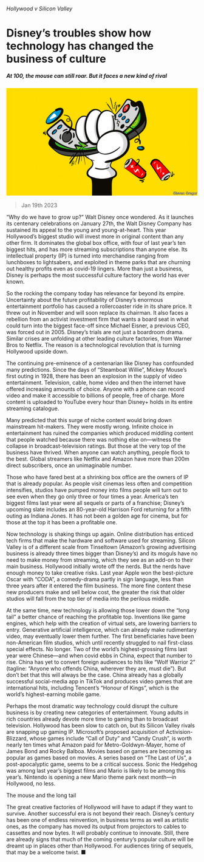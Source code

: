 ###### Hollywood v Silicon Valley

# Disney’s troubles show how technology has changed the business of culture 

##### At 100, the mouse can still roar. But it faces a new kind of rival 

![image](images/20230121_LDD001.jpg) 

> Jan 19th 2023 

“Why do we have to grow up?” Walt Disney once wondered. As it launches its centenary celebrations on January 27th, the Walt Disney Company has sustained its appeal to the young and young-at-heart. This year Hollywood’s biggest studio will invest more in original content than any other firm. It dominates the global box office, with four of last year’s ten biggest hits, and has more streaming subscriptions than anyone else. Its intellectual property (IP) is turned into merchandise ranging from lunchboxes to lightsabers, and exploited in theme parks that are churning out healthy profits even as covid-19 lingers. More than just a business, Disney is perhaps the most successful culture factory the world has ever known.

So the  rocking the company today has relevance far beyond its empire. Uncertainty about the future profitability of Disney’s enormous entertainment portfolio has caused a rollercoaster ride in its share price. It threw out  in November and will soon replace its chairman. It also faces a rebellion from an activist investment firm that wants a board seat in what could turn into the biggest face-off since Michael Eisner, a previous CEO, was forced out in 2005. Disney’s trials are not just a boardroom drama. Similar crises are unfolding at other leading culture factories, from Warner Bros to Netflix. The reason is a technological revolution that is turning Hollywood upside down.

The continuing pre-eminence of a centenarian like Disney has confounded many predictions. Since the days of “Steamboat Willie”, Mickey Mouse’s first outing in 1928, there has been an explosion in the supply of video entertainment. Television, cable, home video and then the internet have offered increasing amounts of choice. Anyone with a phone can record video and make it accessible to billions of people, free of charge. More content is uploaded to YouTube every hour than Disney+ holds in its entire streaming catalogue. 

Many predicted that this surge of niche content would bring down mainstream hit-makers. They were mostly wrong. Infinite choice in entertainment has ruined the companies which produced middling content that people watched because there was nothing else on—witness the collapse in broadcast-television ratings. But those at the very top of the business have thrived. When anyone can watch anything, people flock to the best. Global streamers like Netflix and Amazon have more than 200m direct subscribers, once an unimaginable number.

Those who have fared best at a shrinking box office are the owners of IP that is already popular. As people visit cinemas less often and competition intensifies, studios have pumped money into films people will turn out to see even when they go only three or four times a year. America’s ten biggest films last year were all sequels or parts of a franchise; Disney’s upcoming slate includes an 80-year-old Harrison Ford returning for a fifth outing as Indiana Jones. It has not been a golden age for cinema, but for those at the top it has been a profitable one. 

Now technology is shaking things up again. Online distribution has enticed tech firms that make the hardware and software used for streaming. Silicon Valley is of a different scale from Tinseltown (Amazon’s growing advertising business is already three times bigger than Disney’s) and its moguls have no need to make money from streaming, which they see as an add-on to their main business. Hollywood initially wrote off the nerds. But the nerds have enough money to take creative risks. Last year Apple won the best-picture Oscar with “CODA”, a comedy-drama partly in sign language, less than three years after it entered the film business. The more fine content these new producers make and sell below cost, the greater the risk that older studios will fall from the top tier of media into the perilous middle.

At the same time, new technology is allowing those lower down the “long tail” a better chance of reaching the profitable top. Inventions like game engines, which help with the creation of virtual sets, are lowering barriers to entry. Generative artificial intelligence, which can already make rudimentary video, may eventually lower them further. The first beneficiaries have been non-American film studios, which until recently struggled to nail first-class special effects. No longer. Two of the world’s highest-grossing films last year were Chinese—and when covid ebbs in China, expect that number to rise. China has yet to convert foreign audiences to hits like “Wolf Warrior 2” (tagline: “Anyone who offends China, wherever they are, must die”). But don’t bet that this will always be the case. China already has a globally successful social-media app in TikTok and produces video games that are international hits, including Tencent’s “Honour of Kings”, which is the world’s highest-earning mobile game.

Perhaps the most dramatic way technology could disrupt the culture business is by creating new categories of entertainment. Young adults in rich countries already devote more time to gaming than to broadcast television. Hollywood has been slow to catch on, but its Silicon Valley rivals are snapping up gaming IP. Microsoft’s proposed acquisition of Activision-Blizzard, whose games include “Call of Duty” and “Candy Crush”, is worth nearly ten times what Amazon paid for Metro-Goldwyn-Mayer, home of James Bond and Rocky Balboa. Movies based on games are becoming as popular as games based on movies. A series based on “The Last of Us”, a post-apocalyptic game, seems to be a critical success. Sonic the Hedgehog was among last year’s biggest films and Mario is likely to be among this year’s. Nintendo is opening a new Mario theme park next month—in Hollywood, no less.

The mouse and the long tail

The great creative factories of Hollywood will have to adapt if they want to survive. Another successful era is not beyond their reach. Disney’s century has been one of endless reinvention, in business terms as well as artistic ones, as the company has moved its output from projectors to cables to cassettes and now bytes. It will probably continue to innovate. Still, there are already signs that much of the coming century’s popular culture will be dreamt up in places other than Hollywood. For audiences tiring of sequels, that may be a welcome twist. ■


